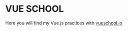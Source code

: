 # VUE SCHOOL

Here you will find my Vue.js practices with [vueschool.io](https://vueschool.io/courses/)